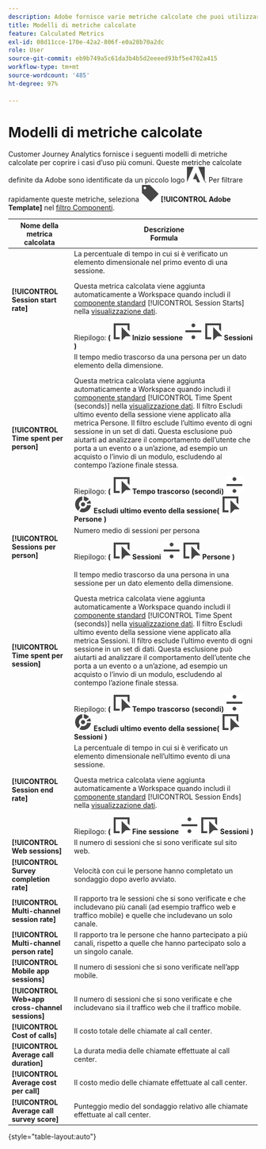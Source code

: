 ```yaml
---
description: Adobe fornisce varie metriche calcolate che puoi utilizzare. In questa pagina sono elencate tali metriche e i loro utilizzi previsti.
title: Modelli di metriche calcolate
feature: Calculated Metrics
exl-id: 08d11cce-170e-42a2-806f-e0a28b70a2dc
role: User
source-git-commit: eb9b749a5c61da3b4b5d2eeeed93bf5e4702a415
workflow-type: tm+mt
source-wordcount: '485'
ht-degree: 97%

---
```


# Modelli di metriche calcolate

Customer Journey Analytics fornisce i seguenti modelli di metriche calcolate per coprire i casi d’uso più comuni. Queste metriche calcolate definite da Adobe sono identificate da un piccolo logo ![AdobeLogoSmall](/help/assets/icons/AdobeLogoSmall.svg). Per filtrare rapidamente queste metriche, seleziona ![Etichetta](/help/assets/icons/Label.svg) **[!UICONTROL Adobe Template]** nel [filtro Componenti](/help/components/overview.md#filter).

| Nome della metrica calcolata | Descrizione<br/>Formula |
|---------|----------|
| **[!UICONTROL Session start rate]** | La percentuale di tempo in cui si è verificato un elemento dimensionale nel primo evento di una sessione.<p>Questa metrica calcolata viene aggiunta automaticamente a Workspace quando includi il [componente standard](/help/data-views/component-reference.md) [!UICONTROL Session Starts] nella [visualizzazione dati](/help/data-views/create-dataview.md).</p>Riepilogo: **(** ![Evento](/help/assets/icons/Event.svg) **Inizio sessione** ![Dividi](/help/assets/icons/Divide.svg) ![Evento](/help/assets/icons/Event.svg) **Sessioni** **)** |
| **[!UICONTROL Time spent per person]** | Il tempo medio trascorso da una persona per un dato elemento della dimensione.<p>Questa metrica calcolata viene aggiunta automaticamente a Workspace quando includi il [componente standard](/help/data-views/component-reference.md) [!UICONTROL Time Spent (seconds)] nella [visualizzazione dati](/help/data-views/create-dataview.md). Il filtro Escludi ultimo evento della sessione viene applicato alla metrica Persone. Il filtro esclude l’ultimo evento di ogni sessione in un set di dati. Questa esclusione può aiutarti ad analizzare il comportamento dell’utente che porta a un evento o a un’azione, ad esempio un acquisto o l’invio di un modulo, escludendo al contempo l’azione finale stessa.</p>Riepilogo: **(** ![Evento](/help/assets/icons/Event.svg) **Tempo trascorso (secondi)** ![Dividi](/help/assets/icons/Divide.svg) ![Segmentazione](/help/assets/icons/Segmentation.svg) **Escludi ultimo evento della sessione(** ![Evento](/help/assets/icons/Event.svg) **Persone )** |
| **[!UICONTROL Sessions per person]** | Numero medio di sessioni per persona<p>Riepilogo: **(** ![Evento](/help/assets/icons/Event.svg) **Sessioni** ![Dividi](/help/assets/icons/Divide.svg) ![Evento](/help/assets/icons/Event.svg) **Persone** **)** |
| **[!UICONTROL Time spent per session]** | Il tempo medio trascorso da una persona in una sessione per un dato elemento della dimensione.<p>Questa metrica calcolata viene aggiunta automaticamente a Workspace quando includi il [componente standard](/help/data-views/component-reference.md) [!UICONTROL Time Spent (seconds)] nella [visualizzazione dati](/help/data-views/create-dataview.md). Il filtro Escludi ultimo evento della sessione viene applicato alla metrica Sessioni. Il filtro esclude l’ultimo evento di ogni sessione in un set di dati. Questa esclusione può aiutarti ad analizzare il comportamento dell’utente che porta a un evento o a un’azione, ad esempio un acquisto o l’invio di un modulo, escludendo al contempo l’azione finale stessa.</p>Riepilogo: **(** ![Evento](/help/assets/icons/Event.svg) **Tempo trascorso (secondi)** ![Dividi](/help/assets/icons/Divide.svg) ![Segmentazione](/help/assets/icons/Segmentation.svg) **Escludi ultimo evento della sessione(** ![Evento](/help/assets/icons/Event.svg) **Sessioni )** |
| **[!UICONTROL Session end rate]** | La percentuale di tempo in cui si è verificato un elemento dimensionale nell’ultimo evento di una sessione. <p>Questa metrica calcolata viene aggiunta automaticamente a Workspace quando includi il [componente standard](/help/data-views/component-reference.md) [!UICONTROL Session Ends] nella [visualizzazione dati](/help/data-views/create-dataview.md).</p>Riepilogo: **(** ![Evento](/help/assets/icons/Event.svg) **Fine sessione** ![Dividi](/help/assets/icons/Divide.svg) ![Evento](/help/assets/icons/Event.svg) **Sessioni** **)** |
| **[!UICONTROL Web sessions]** | Il numero di sessioni che si sono verificate sul sito web. |
| **[!UICONTROL Survey completion rate]** | Velocità con cui le persone hanno completato un sondaggio dopo averlo avviato. |
| **[!UICONTROL Multi-channel session rate]** | Il rapporto tra le sessioni che si sono verificate e che includevano più canali (ad esempio traffico web e traffico mobile) e quelle che includevano un solo canale. |
| **[!UICONTROL Multi-channel person rate]** | Il rapporto tra le persone che hanno partecipato a più canali, rispetto a quelle che hanno partecipato solo a un singolo canale. |
| **[!UICONTROL Mobile app sessions]** | Il numero di sessioni che si sono verificate nell’app mobile. |
| **[!UICONTROL Web+app cross-channel sessions]** | Il numero di sessioni che si sono verificate e che includevano sia il traffico web che il traffico mobile. |
| **[!UICONTROL Cost of calls]** | Il costo totale delle chiamate al call center. <!-- <p>Summary: Call length</p> --> |
| **[!UICONTROL Average call duration]** | La durata media delle chiamate effettuate al call center. |
| **[!UICONTROL Average cost per call]** | Il costo medio delle chiamate effettuate al call center. |
| **[!UICONTROL Average call survey score]** | Punteggio medio del sondaggio relativo alle chiamate effettuate al call center. |

{style="table-layout:auto"}

